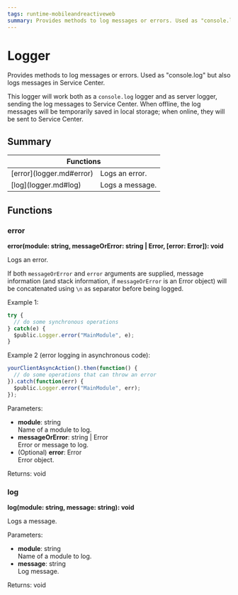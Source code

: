 ```yaml
---
tags: runtime-mobileandreactiveweb
summary: Provides methods to log messages or errors. Used as "console.log" but also logs messages in Service Center.
---
```


# Logger

Provides methods to log messages or errors. Used as "console.log" but also logs messages in Service Center.

This logger will work both as a `console.log` logger and as server logger, sending the log messages to Service Center. When offline, the log messages will be temporarily saved in local storage; when online, they will be sent to Service Center.

## Summary

<table markdown="1">
<thead>
<tr>
<th colspan="2">Functions</th>
</tr>
</thead>
<tbody>
<tr>
<td>[error](logger.md#error)</td>
<td>
Logs an error.
</td>
</tr>
<tr>
<td>[log](logger.md#log)</td>
<td>
Logs a message.
</td>
</tr>
</tbody>
</table>

## Functions

### error

**error(module: string, messageOrError: string \| Error, [error: Error]): void**

Logs an error.

If both `messageOrError` and `error` arguments are supplied, message information (and stack information, if `messageOrError` is an Error object) will be concatenated using `\n` as separator before being logged.

Example 1:

```javascript
try {
  // do some synchronous operations
} catch(e) {
  $public.Logger.error("MainModule", e);
}
```

Example 2 (error logging in asynchronous code):

```javascript
yourClientAsyncAction().then(function() {
  // do some operations that can throw an error
}).catch(function(err) {
  $public.Logger.error("MainModule", err);
});
```

Parameters:

* **module**: string<br/> Name of a module to log.
* **messageOrError**: string \| Error<br/> Error or message to log.
* (Optional) **error**: Error<br/> Error object.

Returns: void

### log

**log(module: string, message: string): void**

Logs a message.

Parameters:

* **module**: string<br/> Name of a module to log.
* **message**: string<br/> Log message.

Returns: void

